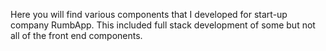Here you will find various components that I developed for start-up company RumbApp.  This included full stack development of some but not all of the front end components.
